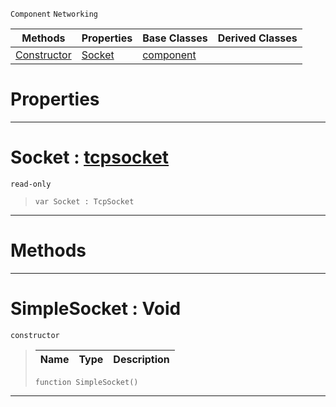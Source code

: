 `Component` `Networking`



|Methods|Properties|Base Classes|Derived Classes|
|---|---|---|---|
|[ Constructor](https://github.com/zeroengineteam/ZeroDocs/blob/master/code_reference/class_reference/simplesocket.markdown#simplesocket-void)|[ Socket](https://github.com/zeroengineteam/ZeroDocs/blob/master/code_reference/class_reference/simplesocket.markdown#socket-zero-engine-docum)|[component](https://github.com/zeroengineteam/ZeroDocs/blob/master/code_reference/class_reference/component.markdown)| |


 #  Properties


---  
 #  Socket : [tcpsocket](https://github.com/zeroengineteam/ZeroDocs/blob/master/code_reference/class_reference/tcpsocket.markdown)

 `read-only`

> 
> ``` lang=cpp, name=Nada
> var Socket : TcpSocket


---  
 #  Methods


---  
 #  SimpleSocket : Void

 `constructor`

> 
> |Name|Type|Description|
> |---|---|---|
> ``` lang=cpp, name=Nada
> function SimpleSocket()
> ``` 


---  
 

 
